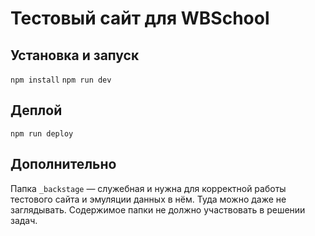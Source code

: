 # Тестовый сайт для WBSchool

## Установка и запуск
`npm install`
`npm run dev`

## Деплой
`npm run deploy`

## Дополнительно
Папка `_backstage` — служебная и нужна для корректной работы тестового сайта и эмуляции данных в нём. Туда можно даже не заглядывать. Содержимое папки не должно участвовать в решении задач.